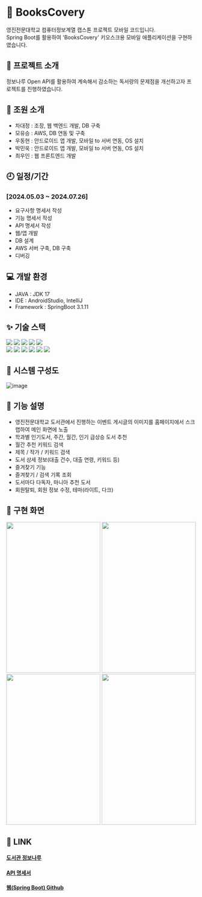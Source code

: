 # 📘 BooksCovery
영진전문대학교 컴퓨터정보계열 캡스톤 프로젝트 모바일 코드입니다. <br/>
Spring Boot를 활용하여 'BooksCovery' 키오스크용 모바일 애플리케이션을 구현하였습니다. 

## 🙏 프로젝트 소개
정보나루 Open API를 활용하여 계속해서 감소하는 독서량의 문제점을 개선하고자 프로젝트를 진행하였습니다.

## 🧑 조원 소개
+ 차대정 : 조장, 웹 백엔드 개발, DB 구축
+ 모유승 : AWS, DB 연동 및 구축
+ 우동현 : 안드로이드 앱 개발, 모바일 to 서버 연동, OS 설치
+ 박민욱 : 안드로이드 앱 개발, 모바일 to 서버 연동, OS 설치
+ 최우인 : 웹 프론트엔드 개발

## 🕘 일정/기간
### [2024.05.03 ~ 2024.07.26]
+ 요구사항 명세서 작성
+ 기능 명세서 작성
+ API 명세서 작성
+ 웹/앱 개발
+ DB 설계
+ AWS 서버 구축, DB 구축
+ 디버깅

## 💻 개발 환경
+ JAVA : JDK 17
+ IDE : AndroidStudio, IntelliJ
+ Framework : SpringBoot 3.1.11

## ✨ 기술 스택
<div align=left>
  <img src="https://img.shields.io/badge/Amazon EC2-FF9900?style=for-the-badge&logo=Amazon EC2&logoColor=black"> 
  <img src="https://img.shields.io/badge/Amazon RDS-527FFF?style=for-the-badge&logo=Amazon RDS&logoColor=black"> 
  <img src="https://img.shields.io/badge/MySQL-4479A1?style=for-the-badge&logo=MySQL&logoColor=black"> 
  <img src="https://img.shields.io/badge/linux-FCC624?style=for-the-badge&logo=linux&logoColor=black">
  <img src="https://img.shields.io/badge/Apache Tomcat-F8DC75?style=for-the-badge&logo=Apache Tomcat&logoColor=black">
  <br/>
  <img src="https://img.shields.io/badge/React-61DAFB?style=for-the-badge&logo=React&logoColor=black"> 
  <img src="https://img.shields.io/badge/HTML5-E34F26?style=for-the-badge&logo=HTML5&logoColor=black">
  <img src="https://img.shields.io/badge/CSS3-1572B6?style=for-the-badge&logo=CSS3&logoColor=black"> 
  <img src="https://img.shields.io/badge/JavaScript-F7DF1E?style=for-the-badge&logo=JavaScript&logoColor=black"> 
  <img src="https://img.shields.io/badge/java-007396?style=for-the-badge&logo=java&logoColor=black"> 
  <img src="https://img.shields.io/badge/Spring Boot-6DB33F?style=for-the-badge&logo=Spring Boot&logoColor=black"> 
</div>

## 🔗 시스템 구성도
![image](https://github.com/user-attachments/assets/3932f47f-b7ec-423b-b449-11ed2aac6c3c)

## 🌟 기능 설명
+ 영진전문대학교 도서관에서 진행하는 이벤트 게시글의 이미지를 홈페이지에서 스크랩하여 메인 화면에 노출
+ 학과별 인기도서, 주간, 월간, 인기 급상승 도서 추천
+ 월간 추천 키워드 검색
+ 제목 / 작가 / 키워드 검색
+ 도서 상세 정보(대출 건수, 대출 연령, 키워드 등)
+ 즐겨찾기 기능
+ 즐겨찾기 / 검색 기록 조회
+ 도서마다 다독자, 마니아 추천 도서
+ 회원탈퇴, 회원 정보 수정, 테마(라이트, 다크)

## 📱 구현 화면
<div>
  <img src="https://github.com/user-attachments/assets/6e66f36f-4d6d-4825-ba7c-fd5ef8ab7d70" width="250" height="400">
  <img src="https://github.com/user-attachments/assets/c35b9427-33f6-4927-9205-01aef0836aa0" width="250" height="400"> <br/>
  <img src="https://github.com/user-attachments/assets/195ce0df-4021-4b9e-aff7-a7d434963fa8" width="250" height="400">
  <img src="https://github.com/user-attachments/assets/3fc85c0d-58ad-4afd-8f76-0f7932efb9d5" width="250" height="400">
</div>


## 🔖 LINK
#### [도서관 정보나루](https://www.data4library.kr/apiUtilization) <br/>
#### [API 명세서](https://scientific-cotija-1b5.notion.site/BooksCovery-API-31e7c951daaf457a9bb94126fd2cccac?pvs=4) <br/>
#### [웹(Spring Boot) Github](https://github.com/gd095529/Weed)
